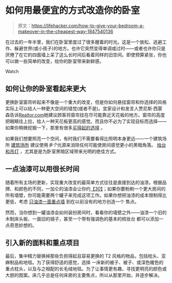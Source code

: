 # 如何用最便宜的方式改造你的卧室

> 原文：<https://lifehacker.com/how-to-give-your-bedroom-a-makeover-in-the-cheapest-way-1847540136>

在过去的一年半里，我们在卧室里度过了很多醒着的时光。这是一个放松、逃避工作、躲避世界(或小孩子)的地方。也许它突然变得单调或过时——或者也许你只是厌倦了在它的四面墙上呆了这么长时间后看着同样的旧空间。即使预算紧张，你也可以做一些简单的改变，给你的卧室带来新鲜感。

Watch

## 如何让你的卧室看起来更大

更换卧室窗帘听起来不像是一个重大的改变，但是你如何悬挂窗帘和你选择的风格实际上可以给人一种更大空间的错觉(或者不是)。宜家设计和发言人贾尼斯·西蒙森告诉[Realtor.com](https://www.realtor.com/advice/home-improvement/transform-room-curtains/)她建议顾客将窗帘挂在尽可能靠近天花板的地方。窗帘的高度把眼睛往上拉，给人一种天花板更高的感觉。而且你不必为了实现目标而选择——如果你稍微挖掘一下，那里有很多[买得起的选择](https://www.target.com/p/sketched-triangle-curtain-panel-project-62-153/-/A-52272028?preselect=51594635#lnk=sametab) 。

如果我们想要照亮一个空间，有时我们不需要看得比照明本身更远——一个建筑场所 [建筑场所](https://www.arch2o.com/make-small-spaces-seem-bigger-with-lighting/) 建议使用*多个*光源来消除任何可能使房间感觉更小的黑暗角落。 [烛台和吊灯](https://lifehacker.com/the-different-types-of-pendant-lights-and-how-to-use-th-1847305846) ，尤其是是为卧室黑暗区域带来光明的绝佳方式。

## 一点油漆可以用很长时间

随着所有主场的更新，实现重大改变的最简单方式往往是直接到达的油漆。根据品牌、和颜色的不同，一加仑的油漆会让你约[【30】](https://www.homedepot.com/p/Glidden-Premium-1-gal-PPG1001-3-Thin-Ice-Satin-Exterior-Latex-Paint-PPG1001-3PX-1SA/309724981)；如果你要粉刷一个更大房间的所有墙壁，你可能需要两个罐子来完成这项工作。如果你想把油漆的成本限制得比更低，考虑 [只油漆一面重点墙](https://kaylasimonehome.com/blog/how-to-paint-the-perfect-striped-accent-wall) 到在以前没有的地方创造一个 焦点。

然而，当你想到一罐油漆会如何装扮房间时，看看你的墙壁之外——油漆一个旧的木制床头板、一面旧的镜子，甚至一个带有强调色的基本的梳妆台 都可以添加一点奇思妙想的。

## 引入新的面料和重点项目

最后，集中精力替换掉那些负担得起且容易更换的 T2 风格的物品，包括枕头、亚麻制品和地毯。为了获得舒适的感觉，选择 一床新的被子、被子、或深色暖色的重点枕头，以及与之相配的长毛绒地毯。为了让事情更有趣，寻找更明亮的颜色或大胆的图案。床几乎总是任何床房的主要焦点，所以从那里开始，并逐步解决。